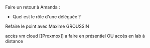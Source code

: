 Faire un retour à Amanda :
- Quel est le rôle d'une déléguée ?

Refaire le point avec Maxime GROUSSIN

accès vm cloud
[[Proxmox]] a faire en présentiel
OU accès en lab à distance
